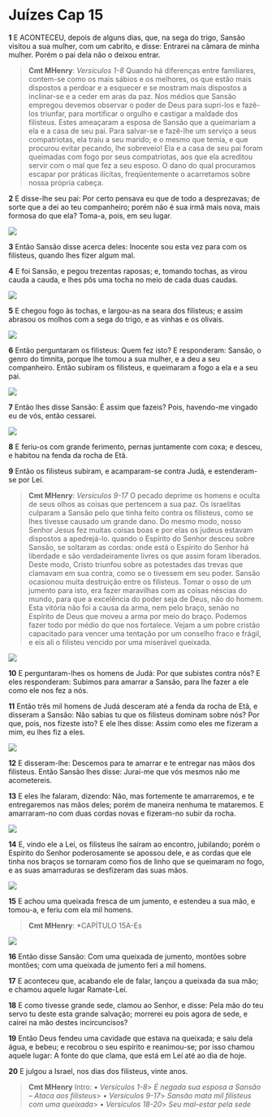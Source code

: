 # Juízes Cap 15

**1** 	E ACONTECEU, depois de alguns dias, que, na sega do trigo, Sansão visitou a sua mulher, com um cabrito, e disse: Entrarei na câmara de minha mulher. Porém o pai dela não o deixou entrar.

> **Cmt MHenry**: *Versículos 1-8* Quando há diferenças entre familiares, contem-se como os mais sábios e os melhores, os que estão mais dispostos a perdoar e a esquecer e se mostram mais dispostos a inclinar-se e a ceder em aras da paz. Nos médios que Sansão empregou devemos observar o poder de Deus para supri-los e fazê-los triunfar, para mortificar o orgulho e castigar a maldade dos filisteus. Estes ameaçaram a esposa de Sansão que a queimariam a ela e a casa de seu pai. Para salvar-se e fazê-lhe um serviço a seus compatriotas, ela traiu a seu marido; e o mesmo que temia, e que procurou evitar pecando, lhe sobreveio! Ela e a casa de seu pai foram queimadas com fogo por seus compatriotas, aos que ela acreditou servir com o mal que fez a seu esposo. O dano do qual procuramos escapar por práticas ilícitas, freqüentemente o acarretamos sobre nossa própria cabeça.

**2** 	E disse-lhe seu pai: Por certo pensava eu que de todo a desprezavas; de sorte que a dei ao teu companheiro; porém não é sua irmã mais nova, mais formosa do que ela? Toma-a, pois, em seu lugar.

![](../Images/SweetPublishing/7-15-1.jpg) 

**3** 	Então Sansão disse acerca deles: Inocente sou esta vez para com os filisteus, quando lhes fizer algum mal.

**4** 	E foi Sansão, e pegou trezentas raposas; e, tomando tochas, as virou cauda a cauda, e lhes pôs uma tocha no meio de cada duas caudas.

![](../Images/SweetPublishing/7-15-2.jpg) 

**5** 	E chegou fogo às tochas, e largou-as na seara dos filisteus; e assim abrasou os molhos com a sega do trigo, e as vinhas e os olivais.

![](../Images/SweetPublishing/7-15-3.jpg) 

**6** 	Então perguntaram os filisteus: Quem fez isto? E responderam: Sansão, o genro do timnita, porque lhe tomou a sua mulher, e a deu a seu companheiro. Então subiram os filisteus, e queimaram a fogo a ela e a seu pai.

![](../Images/SweetPublishing/7-15-4.jpg) 

**7** 	Então lhes disse Sansão: É assim que fazeis? Pois, havendo-me vingado eu de vós, então cessarei.

![](../Images/SweetPublishing/7-15-5.jpg) 

**8** 	E feriu-os com grande ferimento, pernas juntamente com coxa; e desceu, e habitou na fenda da rocha de Etã.

**9** 	Então os filisteus subiram, e acamparam-se contra Judá, e estenderam-se por Leí.

> **Cmt MHenry**: *Versículos 9-17* O pecado deprime os homens e oculta de seus olhos as coisas que pertencem a sua paz. Os israelitas culparam a Sansão pelo que tinha feito contra os filisteus, como se lhes tivesse causado um grande dano. Do mesmo modo, nosso Senhor Jesus fez muitas coisas boas e por elas os judeus estavam dispostos a apedrejá-lo. quando o Espírito do Senhor desceu sobre Sansão, se soltaram as cordas: onde está o Espírito do Senhor há liberdade e são verdadeiramente livres os que assim foram liberados. Deste modo, Cristo triunfou sobre as potestades das trevas que clamavam em sua contra, como se o tivessem em seu poder. Sansão ocasionou muita destruição entre os filisteus. Tomar o osso de um jumento para isto, era fazer maravilhas com as coisas néscias do mundo, para que a excelência do poder seja de Deus, não do homem. Esta vitória não foi a causa da arma, nem pelo braço, senão no Espírito de Deus que moveu a arma por meio do braço. Podemos fazer todo por médio do que nos fortalece. Vejam a um pobre cristão capacitado para vencer uma tentação por um conselho fraco e frágil, e eis ali o filisteu vencido por uma miserável queixada.

![](../Images/SweetPublishing/7-15-6.jpg) 

**10** 	E perguntaram-lhes os homens de Judá: Por que subistes contra nós? E eles responderam: Subimos para amarrar a Sansão, para lhe fazer a ele como ele nos fez a nós.

**11** 	Então três mil homens de Judá desceram até a fenda da rocha de Etã, e disseram a Sansão: Não sabias tu que os filisteus dominam sobre nós? Por que, pois, nos fizeste isto? E ele lhes disse: Assim como eles me fizeram a mim, eu lhes fiz a eles.

![](../Images/SweetPublishing/7-15-7.jpg) 

**12** 	E disseram-lhe: Descemos para te amarrar e te entregar nas mãos dos filisteus. Então Sansão lhes disse: Jurai-me que vós mesmos não me acometereis.

**13** 	E eles lhe falaram, dizendo: Não, mas fortemente te amarraremos, e te entregaremos nas mãos deles; porém de maneira nenhuma te mataremos. E amarraram-no com duas cordas novas e fizeram-no subir da rocha.

![](../Images/SweetPublishing/7-15-8.jpg) 

**14** 	E, vindo ele a Leí, os filisteus lhe saíram ao encontro, jubilando; porém o Espírito do Senhor poderosamente se apossou dele, e as cordas que ele tinha nos braços se tornaram como fios de linho que se queimaram no fogo, e as suas amarraduras se desfizeram das suas mãos.

![](../Images/SweetPublishing/7-15-9.jpg) 

**15** 	E achou uma queixada fresca de um jumento, e estendeu a sua mão, e tomou-a, e feriu com ela mil homens.

> **Cmt MHenry**: *CAPÍTULO 15A-Es

![](../Images/SweetPublishing/7-15-10.jpg) 

**16** 	Então disse Sansão: Com uma queixada de jumento, montões sobre montões; com uma queixada de jumento feri a mil homens.

**17** 	E aconteceu que, acabando ele de falar, lançou a queixada da sua mão; e chamou aquele lugar Ramate-Leí.

**18** 	E como tivesse grande sede, clamou ao Senhor, e disse: Pela mão do teu servo tu deste esta grande salvação; morrerei eu pois agora de sede, e cairei na mão destes incircuncisos?

**19** 	Então Deus fendeu uma cavidade que estava na queixada; e saiu dela água, e bebeu; e recobrou o seu espírito e reanimou-se; por isso chamou aquele lugar: A fonte do que clama, que está em Leí até ao dia de hoje.

**20** 	E julgou a Israel, nos dias dos filisteus, vinte anos.


> **Cmt MHenry** Intro: *• Versículos 1-8*> *É negada sua esposa a Sansão – Ataca aos filisteus*> *• Versículos 9-17*> *Sansão mata mil filisteus com uma queixada*> *• Versículos 18-20*> *Seu mal-estar pela sede*